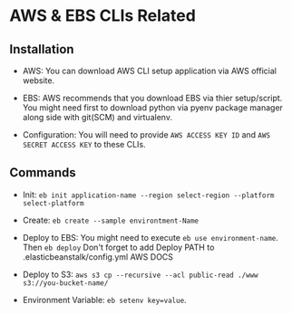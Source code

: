 # AWS & EBS CLIs Related

## Installation

* AWS:
  You can download AWS CLI setup application via AWS official website.

* EBS:
  AWS recommends that you download EBS via thier setup/script. You might need first to download python via pyenv package manager along side with git(SCM) and virtualenv.

* Configuration:
  You will need to provide `AWS ACCESS KEY ID` and `AWS SECRET ACCESS KEY` to these CLIs.

## Commands

* Init:
  `eb init application-name --region select-region --platform select-platform`

* Create:
  `eb create --sample environtment-Name`

* Deploy to EBS:
  You might need to execute `eb use environment-name`. Then `eb deploy`
  Don't forget to add Deploy PATH to .elasticbeanstalk/config.yml
  AWS DOCS

* Deploy to S3:
  `aws s3 cp --recursive --acl public-read ./www s3://you-bucket-name/`

* Environment Variable:
  `eb setenv key=value`.
